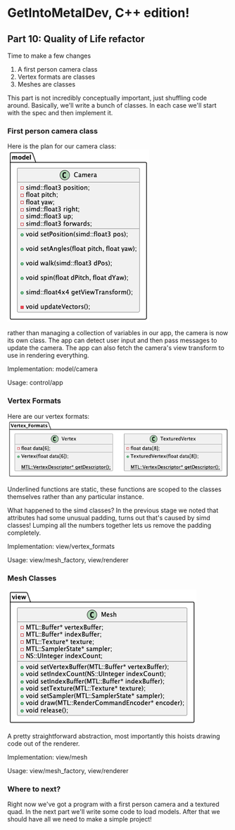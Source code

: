 # GetIntoMetalDev, C++ edition!
## Part 10: Quality of Life refactor

Time to make a few changes
1. A first person camera class
1. Vertex formats are classes
1. Meshes are classes

This part is not incredibly conceptually important, just shuffling code around.
Basically, we'll write a bunch of classes. In each case we'll start with the spec and
then implement it.

### First person camera class

Here is the plan for our camera class:
![camera](out/spec/model_classes/model_classes.png)

rather than managing a collection of variables in our app, the camera is now its own class. The app can detect user input and then pass messages to update the camera. The app can also fetch the camera's view transform to use in rendering everything.

Implementation: model/camera

Usage: control/app

### Vertex Formats

Here are our vertex formats:
![vertex_formats](out/spec/vertex_formats/vertex_formats.png)

Underlined functions are static, these functions are scoped to the classes themselves rather than any particular instance.

What happened to the simd classes? In the previous stage we noted that attributes had some unusual padding, turns out that's caused by simd classes! Lumping all the numbers together lets us remove the padding completely.

Implementation: view/vertex_formats

Usage: view/mesh_factory, view/renderer

### Mesh Classes

![mesh](out/spec/mesh/mesh.png)

A pretty straightforward abstraction, most importantly this hoists drawing code out of the renderer.

Implementation: view/mesh

Usage: view/mesh_factory, view/renderer

### Where to next?
Right now we've got a program with a first person camera and a textured quad. In the next part we'll write some code to load models. After that we should have all we need to make a simple project!